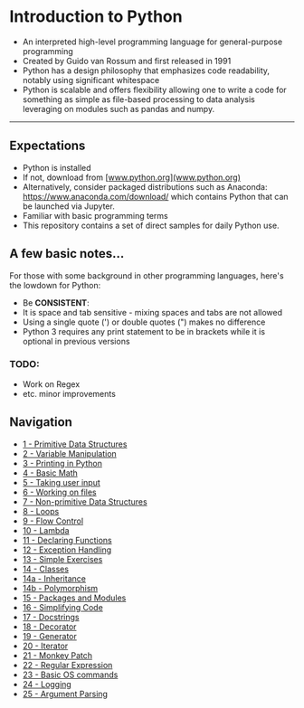# Introduction to Python
 + An interpreted high-level programming language for general-purpose programming
 + Created by Guido van Rossum and first released in 1991
  + Python has a design philosophy that emphasizes code readability, notably using significant whitespace
 + Python is scalable and offers flexibility allowing one to write a code for something as simple as file-based processing to data analysis leveraging on modules such as pandas and numpy.

---

## Expectations
+ Python is installed
 + If not, download from [www.python.org](www.python.org)
 + Alternatively, consider packaged distributions such as Anaconda: https://www.anaconda.com/download/ which contains Python that can be launched via Jupyter.
 + Familiar with basic programming terms
+ This repository contains a set of direct samples for daily Python use.


## A few basic notes...
For those with some background in other programming languages, here's the lowdown for Python:
+ Be **CONSISTENT**:
 + It is space and tab sensitive - mixing spaces and tabs are not allowed
 + Using a single quote (') or double quotes (") makes no difference
+ Python 3 requires any print statement to be in brackets while it is optional in previous versions

### TODO:
+ Work on Regex
+ etc. minor improvements

## Navigation
+ [1   - Primitive Data Structures](1_primitive_data_structures.md)
+ [2   - Variable Manipulation](2_variable_manipulation.md)
+ [3   - Printing in Python](3_printing_in_python.md)
+ [4   - Basic Math](4_simple_math.md)
+ [5   - Taking user input](5_accepting_input.md)
+ [6   - Working on files](6_file_actions.md)
+ [7   - Non-primitive Data Structures](7_non_primitive_data_structures.md)
+ [8   - Loops](8_loops.md)
+ [9   - Flow Control](9_flow_control.md)
+ [10  - Lambda](10_lambda.md)
+ [11  - Declaring Functions](11_functions.md)
+ [12  - Exception Handling](12_exception_handling.md)
+ [13  - Simple Exercises](13_simple_exercise.md)
+ [14  - Classes](14_classes.md)
+ [14a - Inheritance](14a_inheritance.md)
+ [14b - Polymorphism](14b_polymorphism.md)
+ [15  - Packages and Modules](15_package_module.md)
+ [16  - Simplifying Code](16_simplifying_code.md)
+ [17  - Docstrings](17_docstrings.md)
+ [18  - Decorator](18_decorator.md)
+ [19  - Generator](19_generator.md)
+ [20  - Iterator](20_iterator.md)
+ [21  - Monkey Patch](21_monkey_patch.md)
+ [22  - Regular Expression](22_regex.md)
+ [23  - Basic OS commands](23_simple_os.md)
+ [24  - Logging](24_logging.md)
+ [25  - Argument Parsing](25_argument_parse.md)
